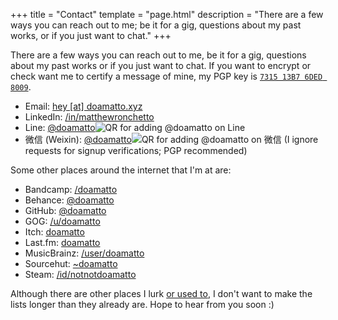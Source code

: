 +++
title = "Contact"
template = "page.html"
description = "There are a few ways you can reach out to me; be it for a gig, questions about my past works, or if you just want to chat."
+++

There are a few ways you can reach out to me, be it for a gig, questions about my past works or if you just want to chat. If you want to encrypt or check want me to certify a message of mine, my PGP key is [`7315 13B7 6DED 8009`](/assets/pgp.asc).

- Email: [hey \[at\] doamatto.xyz](mailto:hey@doamatto.xyz)
- LinkedIn: [/in/matthewronchetto](https://www.linkedin.com/in/matthewronchetto)
- Line: <a href="https://line.me/ti/p/uLA62qxZTr" class="himgl">@doamatto</a><img src="/assets/line_invite.jpg" class="himg" loading="lazy" alt="QR for adding @doamatto on Line" />
- 微信 (Weixin): <a href="/assets/wechat_invite.jpg" class="himgl">@doamatto</a><img src="/assets/wechat_invite.jpg" class="himg" loading="lazy" alt="QR for adding @doamatto on 微信" /> (I ignore requests for signup verifications; PGP recommended)

Some other places around the internet that I'm at are:
- Bandcamp: [/doamatto](https://bandcamp.com/doamatto)
- Behance: [@doamatto](https://be.net/doamatto)
- GitHub: [@doamatto](https://github.com/doamatto)
- GOG: [/u/doamatto](https://www.gog.com/u/doamatto)
- Itch: [doamatto](https://doamatto.itch.io)
- Last.fm: [doamatto](https://last.fm/user/doamatto)
- MusicBrainz: [/user/doamatto](https://musicbrainz.org/user/doamatto)
- Sourcehut: [~doamatto](https://sr.ht/~doamatto/)
- Steam: [/id/notnotdoamatto](https://steamcommunity.com/id/notnotdoamatto)

Although there are other places I lurk [or used to](/archive/social), I don't want to make the lists longer than they already are. Hope to hear from you soon :)
